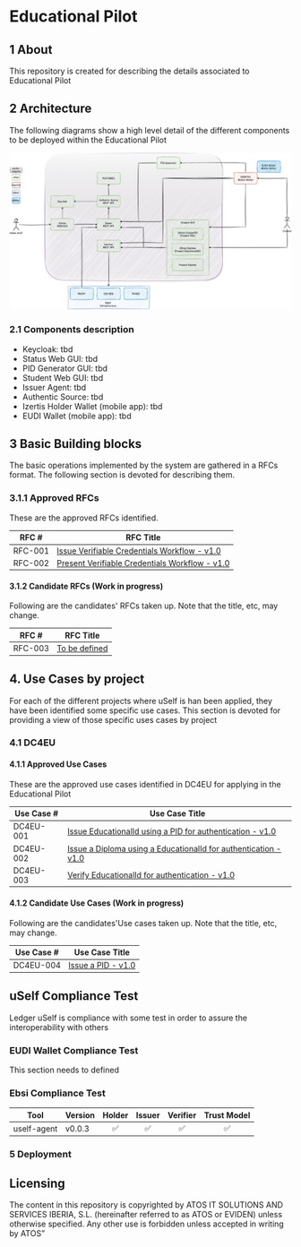 # Educational Pilot

## 1 About

This repository is created for describing the details associated to Educational Pilot

## 2 Architecture

The following diagrams show a high level detail of the different components to be deployed within the Educational Pilot

![image](docs/images/Architecture.png)

### 2.1 Components description

- Keycloak: tbd
- Status Web GUI: tbd
- PID Generator GUI: tbd
- Student Web GUI: tbd
- Issuer Agent: tbd
- Authentic Source: tbd
- Izertis Holder Wallet (mobile app): tbd
- EUDI Wallet (mobile app): tbd

## 3 Basic Building blocks

The basic operations implemented by the system are gathered in a RFCs format. The following section is devoted for describing them.

### 3.1.1 Approved RFCs

These are the approved RFCs identified. 

| **RFC #** | **RFC Title**                                                                                                |
| --------- | ------------------------------------------------------------------------------------------------------------ |
| RFC-001   | [Issue Verifiable Credentials Workflow - v1.0](docs/rfc001-issue-verifiable-credential.md)                   |
| RFC-002   | [Present Verifiable Credentials Workflow - v1.0](docs/rfc002-present-verifiable-credential.md)               |

#### 3.1.2 Candidate RFCs (Work in progress)

Following are the candidates' RFCs taken up. Note that the title, etc, may change.

| **RFC #** | **RFC Title**                                                                               |
| --------- | ------------------------------------------------------------------------------------------- |
| RFC-003   | [To be defined](docs/rfc003-to-be-defined.md) |


## 4. Use Cases by project

For each of the different projects where uSelf is han been applied, they have been identified some specific use cases. This section is devoted for providing a view of those specific uses cases by project

### 4.1 DC4EU

#### 4.1.1 Approved Use Cases

These are the approved use cases identified in DC4EU for applying in the Educational Pilot

| **Use Case #** | **Use Case Title**                                                                                           |
| -------------- | ------------------------------------------------------------------------------------------------------------ |
| DC4EU-001      | [Issue EducationalId using a PID for authentication - v1.0](docs/dc4eu/dc4eu-001-issue-eudcationalId.md)     |
| DC4EU-002      | [Issue a Diploma using a EducationalId for authentication - v1.0](docs/dc4eu/dc4eu-002-issue-diploma.md)        |
| DC4EU-003      | [Verify EducationalId for authentication - v1.0](docs/dc4eu/dc4eu-003-verify-diploma.md)                  |

#### 4.1.2 Candidate Use Cases (Work in progress)

Following are the candidates'Use cases taken up. Note that the title, etc, may change.

| **Use Case #** | **Use Case Title**                                                                                           |
| -------------- | ------------------------------------------------------------------------------------------------------------ |
| DC4EU-004      | [Issue a PID - v1.0](docs/dc4eu/dc4eu-004-issue-pid.md)                                                      |





## uSelf Compliance Test

Ledger uSelf is compliance with some test in order to assure the interoperability with others
### EUDI Wallet Compliance Test
This section needs to defined
### Ebsi Compliance Test

| Tool |Version | Holder | Issuer | Verifier | Trust Model |
| --------------------- | -------------------------------------------------------------------------------------------------------------------------------------------------------                   | :----: | :----: | :------:|:------: |
| uself-agent            | v0.0.3 |   ✅   |   ✅    |  ✅     |  ✅     |


### 5 Deployment

## Licensing

The content in this repository is copyrighted by ATOS IT SOLUTIONS AND SERVICES IBERIA, S.L. (hereinafter referred to as ATOS or EVIDEN) unless otherwise specified. Any other use is forbidden unless accepted in writing by ATOS”
